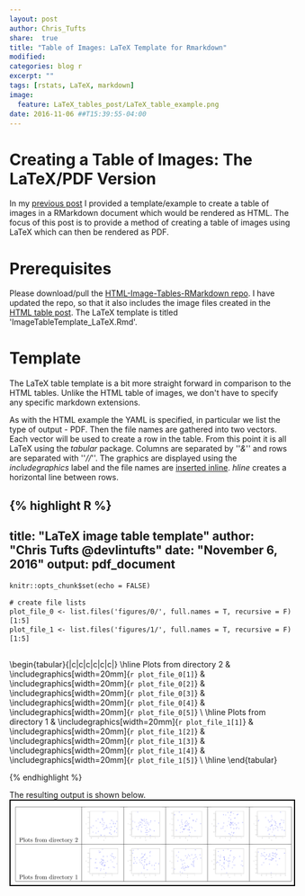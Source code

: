 ```yaml
---
layout: post
author: Chris_Tufts
share:  true
title: "Table of Images: LaTeX Template for Rmarkdown"
modified:
categories: blog r
excerpt: ""
tags: [rstats, LaTeX, markdown]
image:
  feature: LaTeX_tables_post/LaTeX_table_example.png
date: 2016-11-06 ##T15:39:55-04:00
---
```


# Creating a Table of Images: The LaTeX/PDF Version
In my [previous post](http://miningthedetails.com/blog/r/ImageTableRmarkdown/)
 I provided a template/example to create a table of images in
a RMarkdown document which would be rendered as HTML. The focus of this post is
to provide a method of creating a table of images using LaTeX which can then be
rendered as PDF.

# Prerequisites
Please download/pull the [HTML-Image-Tables-RMarkdown repo](https://github.com/ctufts/HTML-Image-Tables-RMarkdown).
I have updated the repo, so that it also includes the image files created in the [HTML table post](http://miningthedetails.com/blog/r/ImageTableRmarkdown/).  The LaTeX template is titled
'ImageTableTemplate_LaTeX.Rmd'.

# Template
The LaTeX table template is a bit more straight forward in comparison to the
HTML tables. Unlike the HTML table of images, we don't have to specify any specific markdown
extensions.  

As with the HTML example the YAML is specified, in particular we list the
type of output - PDF. Then the file names are gathered into two vectors.  Each
vector will be used to create a row in the table.  From this point it is all
LaTeX using the <i>tabular</i> package. Columns are separated by ''<i>&</i>'' and rows
are separated with ''<i>//</i>''.  The graphics are displayed using the <i>includegraphics</i>
label and the file names are [inserted inline](https://www.rstudio.com/wp-content/uploads/2015/02/rmarkdown-cheatsheet.pdf).
<i>hline</i> creates a horizontal line between rows.

{% highlight R %}
---
title: "LaTeX image table template"
author: "Chris Tufts @devlintufts"
date: "November 6, 2016"
output: pdf_document
---

```{r setup, include=FALSE}
knitr::opts_chunk$set(echo = FALSE)
```

```{r pressure, echo=FALSE}
# create file lists
plot_file_0 <- list.files('figures/0/', full.names = T, recursive = F)[1:5]
plot_file_1 <- list.files('figures/1/', full.names = T, recursive = F)[1:5]


```
\begin{tabular}{|c|c|c|c|c|c|}
      \hline
      Plots from directory 2 &
      \includegraphics[width=20mm]{`r plot_file_0[1]`} &
      \includegraphics[width=20mm]{`r plot_file_0[2]`} &
      \includegraphics[width=20mm]{`r plot_file_0[3]`} &
      \includegraphics[width=20mm]{`r plot_file_0[4]`} &
      \includegraphics[width=20mm]{`r plot_file_0[5]`} \\
      \hline
      Plots from directory 1 &
      \includegraphics[width=20mm]{`r plot_file_1[1]`} &
      \includegraphics[width=20mm]{`r plot_file_1[2]`} &
      \includegraphics[width=20mm]{`r plot_file_1[3]`} &
      \includegraphics[width=20mm]{`r plot_file_1[4]`} &
      \includegraphics[width=20mm]{`r plot_file_1[5]`} \\
      \hline
\end{tabular}


{% endhighlight %}

The resulting output is shown below.
<a href="{{ site.url}}/images/LaTeX_tables_post/ImageTableTemplate_LaTeX.pdf" > <img src="/images/LaTeX_tables_post/LaTeX_table_example.png" alt="image"
 style="border:2px solid black" > </a>


[jekyll-gh]: https://github.com/jekyll/jekyll
[jekyll]:    http://jekyllrb.com

